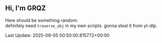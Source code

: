## Hi, I'm GRQZ
Here should be something random:  
definitely need `traverse_obj` in my own scripts. gonna steal it from yt-dlp.


Last Update: 2025-09-05 00:50:00.815772+00:00
